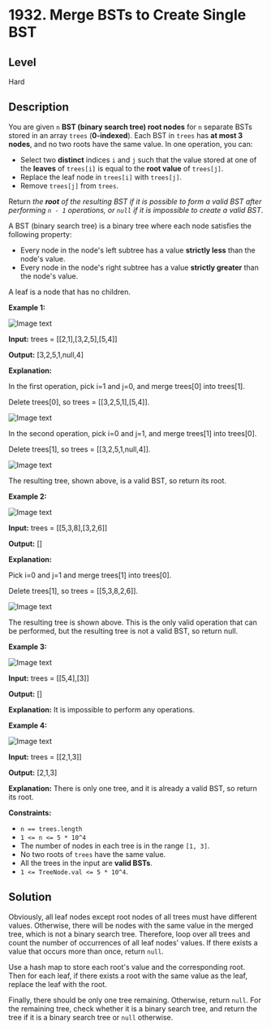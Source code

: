 # 1932. Merge BSTs to Create Single BST
## Level
Hard

## Description
You are given `n` **BST (binary search tree) root nodes** for `n` separate BSTs stored in an array `trees` (**0-indexed**). Each BST in `trees` has **at most 3 nodes**, and no two roots have the same value. In one operation, you can:

* Select two **distinct** indices `i` and `j` such that the value stored at one of the **leaves** of `trees[i]` is equal to the **root value** of `trees[j]`.
* Replace the leaf node in `trees[i]` with `trees[j]`.
* Remove `trees[j]` from `trees`.

Return *the **root** of the resulting BST if it is possible to form a valid BST after performing `n - 1` operations, or `null` if it is impossible to create a valid BST*.

A BST (binary search tree) is a binary tree where each node satisfies the following property:

* Every node in the node's left subtree has a value **strictly less** than the node's value.
* Every node in the node's right subtree has a value **strictly greater** than the node's value.

A leaf is a node that has no children.

**Example 1:**

![Image text](https://assets.leetcode.com/uploads/2021/06/08/d1.png)

**Input:** trees = [[2,1],[3,2,5],[5,4]]

**Output:** [3,2,5,1,null,4]

**Explanation:**

In the first operation, pick i=1 and j=0, and merge trees[0] into trees[1].

Delete trees[0], so trees = [[3,2,5,1],[5,4]].

![Image text](https://assets.leetcode.com/uploads/2021/06/24/diagram.png)

In the second operation, pick i=0 and j=1, and merge trees[1] into trees[0].

Delete trees[1], so trees = [[3,2,5,1,null,4]].

![Image text](https://assets.leetcode.com/uploads/2021/06/24/diagram-2.png)

The resulting tree, shown above, is a valid BST, so return its root.

**Example 2:**

![Image text](https://assets.leetcode.com/uploads/2021/06/08/d2.png)

**Input:** trees = [[5,3,8],[3,2,6]]

**Output:** []

**Explanation:**

Pick i=0 and j=1 and merge trees[1] into trees[0].

Delete trees[1], so trees = [[5,3,8,2,6]].

![Image text](https://assets.leetcode.com/uploads/2021/06/24/diagram-3.png)

The resulting tree is shown above. This is the only valid operation that can be performed, but the resulting tree is not a valid BST, so return null.

**Example 3:**

![Image text](https://assets.leetcode.com/uploads/2021/06/08/d3.png)

**Input:** trees = [[5,4],[3]]

**Output:** []

**Explanation:** It is impossible to perform any operations.

**Example 4:**

![Image text](https://assets.leetcode.com/uploads/2021/06/08/d4.png)

**Input:** trees = [[2,1,3]]

**Output:** [2,1,3]

**Explanation:** There is only one tree, and it is already a valid BST, so return its root.

**Constraints:**

* `n == trees.length`
* `1 <= n <= 5 * 10^4`
* The number of nodes in each tree is in the range `[1, 3]`.
* No two roots of `trees` have the same value.
* All the trees in the input are **valid BSTs**.
* `1 <= TreeNode.val <= 5 * 10^4`.

## Solution
Obviously, all leaf nodes except root nodes of all trees must have different values. Otherwise, there will be nodes with the same value in the merged tree, which is not a binary search tree. Therefore, loop over all trees and count the number of occurrences of all leaf nodes' values. If there exists a value that occurs more than once, return `null`.

Use a hash map to store each root's value and the corresponding root. Then for each leaf, if there exists a root with the same value as the leaf, replace the leaf with the root.

Finally, there should be only one tree remaining. Otherwise, return `null`. For the remaining tree, check whether it is a binary search tree, and return the tree if it is a binary search tree or `null` otherwise.
